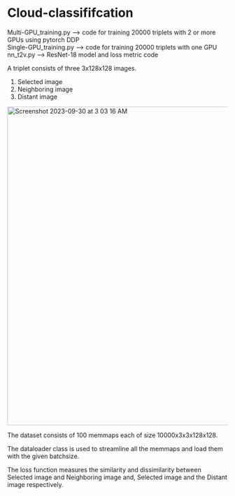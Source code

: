 # Cloud-classififcation

Multi-GPU_training.py --> code for training 20000 triplets with 2 or more GPUs using pytorch DDP <br>
Single-GPU_training.py --> code for training 20000 triplets with one GPU<br>
nn_t2v.py --> ResNet-18 model and loss metric code<br>

A triplet consists of three 3x128x128 images. 
<ol>
  <li>Selected image</li>
  <li>Neighboring image</li>
  <li>Distant image</li>
</ol>
<img width="728" alt="Screenshot 2023-09-30 at 3 03 16 AM" src="https://github.com/vgangala10/Cloud-classififcation/assets/125176903/f8c3efa2-ee59-45bf-afbf-a5587c0ff22e">


The dataset consists of 100 memmaps each of size 10000x3x3x128x128. 

The dataloader class is used to streamline all the memmaps and load them with the given batchsize.

The loss function measures the similarity and dissimilarity between Selected image and Neighboring image and, Selected image and the Distant image respectively.  
